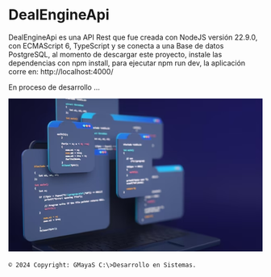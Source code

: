 # DealEngineApi

DealEngineApi es una API Rest que fue creada con NodeJS versión 22.9.0, con ECMAScript 6, TypeScript y se conecta a una Base de datos PostgreSQL, al momento de descargar este proyecto, instale las dependencias con npm install, para ejecutar npm run dev, la aplicación corre en:  http://localhost:4000/

En proceso de desarrollo ...

![](/imagenes/01-PD.png)

`© 2024 Copyright: GMayaS C:\>Desarrollo en Sistemas.`